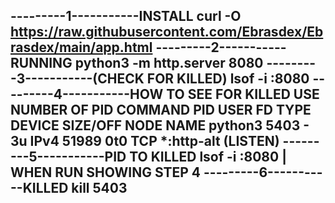 ---------1-----------INSTALL
curl -O https://raw.githubusercontent.com/Ebrasdex/Ebrasdex/main/app.html
---------2-----------RUNNING
python3 -m http.server 8080
---------3-----------(CHECK FOR KILLED)
lsof -i :8080
---------4-----------HOW TO SEE FOR KILLED USE NUMBER OF PID
COMMAND  PID        USER   FD   TYPE DEVICE SIZE/OFF NODE NAME
python3 5403          -    3u  IPv4  51989      0t0  TCP *:http-alt (LISTEN)
---------5-----------PID TO KILLED
lsof -i :8080         |  WHEN RUN SHOWING STEP 4
---------6-----------KILLED
kill 5403
-----------------------------------------------------------------------------------------------------------
